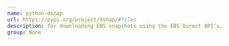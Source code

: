 ```yaml
---
name: python-dsnap
url: https://pypi.org/project/dsnap/#files
description: for downloading EBS snapshots using the EBS Direct API's. URL : https://pypi.org/project/dsnap/#files Groups : None
group: None
---
```

